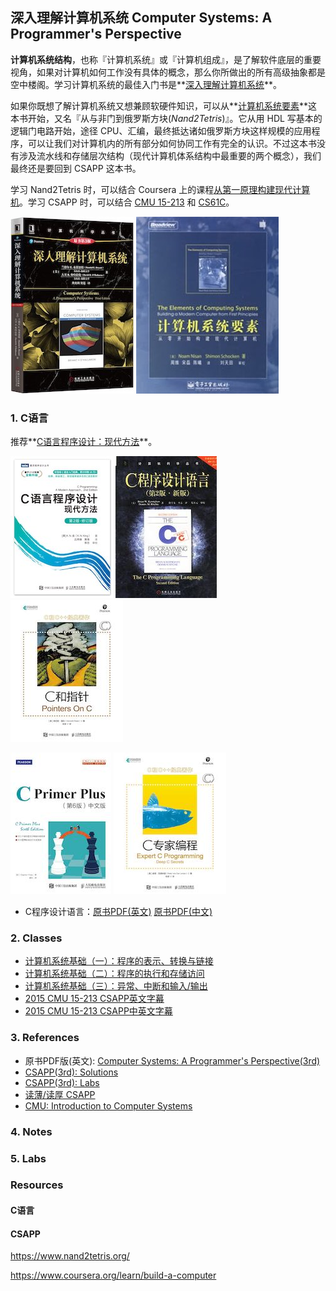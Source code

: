 ## 深入理解计算机系统 Computer Systems: A Programmer's Perspective

**计算机系统结构**，也称『计算机系统』或『计算机组成』，是了解软件底层的重要视角，如果对计算机如何工作没有具体的概念，那么你所做出的所有高级抽象都是空中楼阁。学习计算机系统的最佳入门书是**[深入理解计算机系统](https://book.douban.com/subject/27000879/)**。

如果你既想了解计算机系统又想兼顾软硬件知识，可以从**[计算机系统要素](https://book.douban.com/subject/1998341/)**这本书开始，又名『从与非门到俄罗斯方块(_Nand2Tetris_)』。它从用 HDL 写基本的逻辑门电路开始，途径 CPU、汇编，最终抵达诸如俄罗斯方块这样规模的应用程序，可以让我们对计算机内的所有部分如何协同工作有完全的认识。不过这本书没有涉及流水线和存储层次结构（现代计算机体系结构中最重要的两个概念），我们最终还是要回到 CSAPP 这本书。

学习 Nand2Tetris 时，可以结合 Coursera 上的课程[从第一原理构建现代计算机](https://www.coursera.org/learn/build-a-computer)。学习 CSAPP 时，可以结合 [CMU 15-213](https://www.cs.cmu.edu/~213/) 和 [CS61C](http://inst.eecs.berkeley.edu/~cs61c/sp15/)。

[![](__Resources/CSAPP.jpg)](https://book.douban.com/subject/26344642/) [![](__Resources/ComputerSystem.jpg)](https://book.douban.com/subject/1998341/)

### 1. C语言

推荐**[C语言程序设计：现代方法](https://book.douban.com/subject/35503091/)**。

[![](__Resources/C_1.jpg)](https://book.douban.com/subject/35503091/) [![](__Resources/C_2.jpg)](https://book.douban.com/subject/33400767/) [![](__Resources/C_3.jpg)](https://book.douban.com/subject/35216781/) 

[![](__Resources/C_4.jpg)](https://book.douban.com/subject/26792521/) [![](__Resources/C_5.jpg)](https://book.douban.com/subject/35218533/)

















- C程序设计语言：[原书PDF(英文)](./_Attachments/The_C_Programming_Language_2.pdf) [原书PDF(中文)](./_Attachments/The_C_Programming_Language_2_ch.pdf)

### 2. Classes

- [计算机系统基础（一）：程序的表示、转换与链接](http://www.icourse163.org/course/NJU-1001625001)
- [计算机系统基础（二）：程序的执行和存储访问](http://www.icourse163.org/course/NJU-1001964032)
- [计算机系统基础（三）：异常、中断和输入/输出](http://www.icourse163.org/course/NJU-1002532004)
- [2015 CMU 15-213 CSAPP英文字幕](https://www.bilibili.com/video/av40238125)
- [2015 CMU 15-213 CSAPP中英文字幕](https://www.bilibili.com/video/av31289365)

### 3. References

- 原书PDF版(英文): [Computer Systems: A Programmer's Perspective(3rd)](./_Attachments/Computer_Systems_A_Programmers_Perspective(3rd).pdf)
- [CSAPP(3rd): Solutions](https://github.com/DreamAndDead/CSAPP-3e-Solutions)
- [CSAPP(3rd): Labs](http://csapp.cs.cmu.edu/3e/labs.html)
- [读薄/读厚 CSAPP](https://wdxtub.com/work/)
- [CMU: Introduction to Computer Systems](https://www.cs.cmu.edu/~213/)

### 4. Notes



### 5. Labs



### Resources

#### C语言

#### CSAPP

https://www.nand2tetris.org/

https://www.coursera.org/learn/build-a-computer



